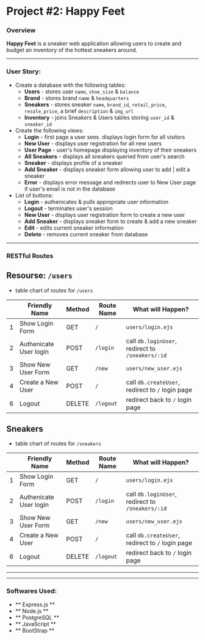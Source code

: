 # Project #2: Happy Feet

### Overview

**Happy Feet** is a sneaker web application allowing users to create and budget an inventory of the hottest sneakers around. 

---

### User Story:

* Create a database with the following tables:
    * **Users** - stores user `name`, `shoe_size` & `balance`
    * **Brand** - stores brand `name` & `headquarters`
    * **Sneakers** - stores sneaker `name`, `brand_id`, `retail_price`, `resale_price`, a brief `description` & `img_url`
    * **Inventory** - joins Sneakers & Users tables storing `user_id` & `sneaker_id`
* Create the following views:
    * **Login** - first page a user sees. displays login form for all visitors
    * **New User** - displays user registration for all new users 
    * **User Page** - user's homepage displaying inventory of their sneakers
    * **All Sneakers** - displays all sneakers queried from user's search
    * **Sneaker** - displays profile of a sneaker
    * **Add Sneaker** - displays sneaker form allowing user to add | edit a sneaker
    * **Error** - displays error message and redirects user to New User page if user's email is not in the database
* List of buttons:
    * **Login** - authenicates & pulls appropriate user information
    * **Logout** - terminates user's session
    * **New User** - displays user registration form to create a new user 
    * **Add Sneaker** - displays sneaker form to create & add a new sneaker 
    * **Edit** - edits current sneaker information
    * **Delete** - removes current sneaker from database

---

### RESTful Routes

## Resourse: `/users`
* table chart of routes for `/users`

||Friendly Name| Method | Route Name | What will Happen? | 
|---|---|---|---|---|
|1|Show Login Form | GET  | `/` | `users/login.ejs` | 
|2|Authenicate User login | POST | `/login` | call `db.loginUser`, redirect to `/sneakers/:id` |
|3|Show New User Form | GET | `/new` | `users/new_user.ejs` |
|4|Create a New User | POST | `/` | call `db.createUser`, redirect to `/` login page |
|6|Logout | DELETE | `/logout` | redirect back to `/` login page |


## Sneakers
* table chart of routes for `/sneakers`

||Friendly Name| Method | Route Name | What will Happen? | 
|---|---|---|---|---|
|1|Show Login Form | GET  | `/` | `users/login.ejs` | 
|2|Authenicate User login | POST | `/login` | call `db.loginUser`, redirect to `/sneakers/:id` |
|3|Show New User Form | GET | `/new` | `users/new_user.ejs` |
|4|Create a New User | POST | `/` | call `db.createUser`, redirect to `/` login page |
|6|Logout | DELETE | `/logout` | redirect back to `/` login page |


---



--- 

### Softwares Used:

* ** Express.js **
* ** Node.js **
* ** PostgreSQL **
* ** JavaScript **
* ** BootStrap **
